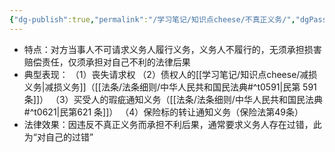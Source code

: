 ```yaml
---
{"dg-publish":true,"permalink":"/学习笔记/知识点cheese/不真正义务/","dgPassFrontmatter":true,"created":"2024-07-16T09:47:20.947+08:00","updated":"2024-09-11T11:43:42.099+08:00"}
---
```


- 特点：对方当事人不可请求义务人履行义务，义务人不履行的，无须承担损害赔偿责任，仅须承担对自己不利的法律后果
- 典型表现：
（1）丧失请求权
（2）债权人的[[学习笔记/知识点cheese/减损义务\|减损义务]]（[[法条/法条细则/中华人民共和国民法典#^t0591\|民第 591 条]]）
（3）买受人的瑕疵通知义务（[[法条/法条细则/中华人民共和国民法典#^t0621\|民第621 条]]）
（4）保险标的转让通知义务（保险法第49条）
- 法律效果：因违反不真正义务而承担不利后果，通常要求义务人存在过错，此为“对自己的过错”
